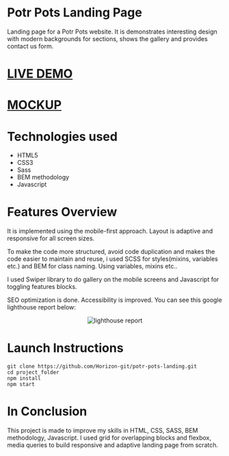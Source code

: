 # Potr Pots Landing Page
<p>Landing page for a Potr Pots website. It is demonstrates interesting design with modern backgrounds for sections, shows the gallery and provides contact us form.</p>
<h1><a href="https://horizon-git.github.io/potr-pots-landing/">LIVE DEMO</a></h1>
<h1><a href="https://www.figma.com/file/50zgLU65Mcd3MisFHMfLfx/POTR-POTS_FE-students?type=design&node-id=1760-281&mode=design&t=mJVYf3tUaAR1A1Qt-0">MOCKUP</a></h1>

# Technologies used
<ul>
  <li>HTML5</li>
  <li>CSS3</li>
  <li>Sass</li>
  <li>BEM methodology</li>
  <li>Javascript</li>
</ul>

# Features Overview
<p>It is implemented using the mobile-first approach. Layout is adaptive and responsive for all screen sizes. </p>
<p>To make the code more structured, avoid code duplication and makes the code easier to maintain and reuse, i used SCSS for styles(mixins, variables etc.) and BEM for class naming. Using variables, mixins etc..</p>
<p>I used Swiper library to do gallery on the mobile screens and Javascript for toggling features blocks.</p>
<p> SEO optimization is done. Accessibility is improved. You can see this google lighthouse report below:</p>
<p align="center">
  <img src="https://github.com/Horizon-git/potr-pots-landing/raw/master/src/images/lighthouse.png" alt="lighthouse report">
</p>

# Launch Instructions
```
git clone https://github.com/Horizon-git/potr-pots-landing.git
cd project_folder
npm install
npm start
```

# In Conclusion
<p>This project is made to improve my skills in HTML, CSS, SASS, BEM methodology, Javascript. I used grid for overlapping blocks and flexbox, media queries to build responsive and adaptive landing page from scratch.</p>

